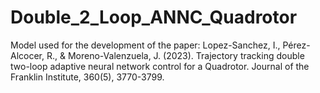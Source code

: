 # Double_2_Loop_ANNC_Quadrotor
Model used for the development of the paper: Lopez-Sanchez, I., Pérez-Alcocer, R., &amp; Moreno-Valenzuela, J. (2023). Trajectory tracking double two-loop adaptive neural network control for a Quadrotor. Journal of the Franklin Institute, 360(5), 3770-3799.

